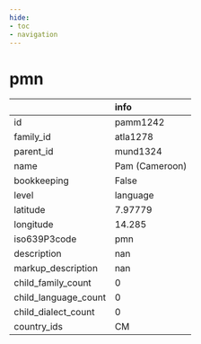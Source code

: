 ```yaml
---
hide:
- toc
- navigation
---
```

# pmn
|                      | info           |
|:---------------------|:---------------|
| id                   | pamm1242       |
| family_id            | atla1278       |
| parent_id            | mund1324       |
| name                 | Pam (Cameroon) |
| bookkeeping          | False          |
| level                | language       |
| latitude             | 7.97779        |
| longitude            | 14.285         |
| iso639P3code         | pmn            |
| description          | nan            |
| markup_description   | nan            |
| child_family_count   | 0              |
| child_language_count | 0              |
| child_dialect_count  | 0              |
| country_ids          | CM             |
